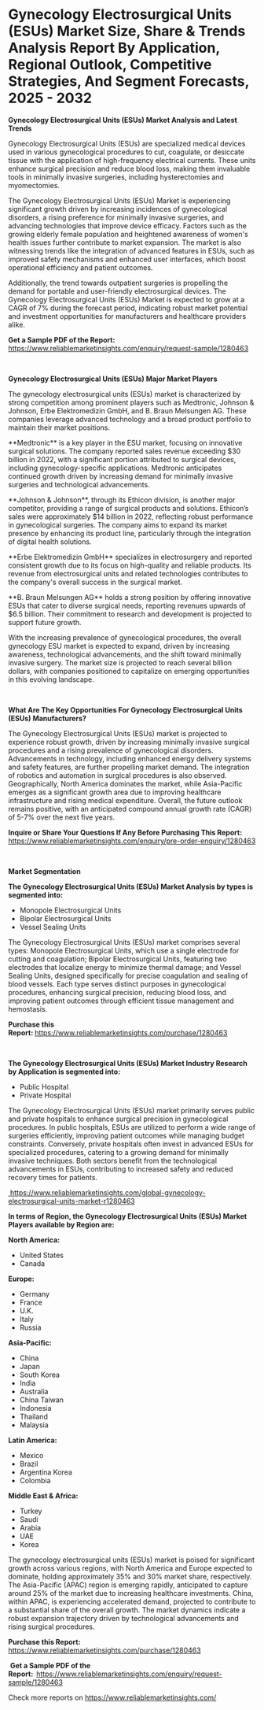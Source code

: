<p><h1>Gynecology Electrosurgical Units (ESUs) Market Size, Share & Trends Analysis Report By Application, Regional Outlook, Competitive Strategies, And Segment Forecasts, 2025 - 2032</h1></p><p><strong>Gynecology Electrosurgical Units (ESUs) Market Analysis and Latest Trends</strong></p>
<p><p>Gynecology Electrosurgical Units (ESUs) are specialized medical devices used in various gynecological procedures to cut, coagulate, or desiccate tissue with the application of high-frequency electrical currents. These units enhance surgical precision and reduce blood loss, making them invaluable tools in minimally invasive surgeries, including hysterectomies and myomectomies.</p><p>The Gynecology Electrosurgical Units (ESUs) Market is experiencing significant growth driven by increasing incidences of gynecological disorders, a rising preference for minimally invasive surgeries, and advancing technologies that improve device efficacy. Factors such as the growing elderly female population and heightened awareness of women's health issues further contribute to market expansion. The market is also witnessing trends like the integration of advanced features in ESUs, such as improved safety mechanisms and enhanced user interfaces, which boost operational efficiency and patient outcomes.</p><p>Additionally, the trend towards outpatient surgeries is propelling the demand for portable and user-friendly electrosurgical devices. The Gynecology Electrosurgical Units (ESUs) Market is expected to grow at a CAGR of 7% during the forecast period, indicating robust market potential and investment opportunities for manufacturers and healthcare providers alike.</p></p>
<p><strong>Get a Sample PDF of the Report:&nbsp;</strong> <a href="https://www.reliablemarketinsights.com/enquiry/request-sample/1280463?utm_campaign=2530&utm_medium=2&utm_source=Github&utm_content=ia&utm_term=24032025&utm_id=gynecology-electrosurgical-units-esus">https://www.reliablemarketinsights.com/enquiry/request-sample/1280463</a></p>
<p>&nbsp;</p>
<p><strong>Gynecology Electrosurgical Units (ESUs) Major Market Players</strong></p>
<p><p>The gynecology electrosurgical units (ESUs) market is characterized by strong competition among prominent players such as Medtronic, Johnson & Johnson, Erbe Elektromedizin GmbH, and B. Braun Melsungen AG. These companies leverage advanced technology and a broad product portfolio to maintain their market positions.</p><p>**Medtronic** is a key player in the ESU market, focusing on innovative surgical solutions. The company reported sales revenue exceeding $30 billion in 2022, with a significant portion attributed to surgical devices, including gynecology-specific applications. Medtronic anticipates continued growth driven by increasing demand for minimally invasive surgeries and technological advancements.</p><p>**Johnson & Johnson**, through its Ethicon division, is another major competitor, providing a range of surgical products and solutions. Ethicon’s sales were approximately $14 billion in 2022, reflecting robust performance in gynecological surgeries. The company aims to expand its market presence by enhancing its product line, particularly through the integration of digital health solutions.</p><p>**Erbe Elektromedizin GmbH** specializes in electrosurgery and reported consistent growth due to its focus on high-quality and reliable products. Its revenue from electrosurgical units and related technologies contributes to the company's overall success in the surgical market.</p><p>**B. Braun Melsungen AG** holds a strong position by offering innovative ESUs that cater to diverse surgical needs, reporting revenues upwards of $6.5 billion. Their commitment to research and development is projected to support future growth.</p><p>With the increasing prevalence of gynecological procedures, the overall gynecology ESU market is expected to expand, driven by increasing awareness, technological advancements, and the shift toward minimally invasive surgery. The market size is projected to reach several billion dollars, with companies positioned to capitalize on emerging opportunities in this evolving landscape.</p></p>
<p>&nbsp;</p>
<p><strong>What Are The Key Opportunities For Gynecology Electrosurgical Units (ESUs) Manufacturers?</strong></p>
<p><p>The Gynecology Electrosurgical Units (ESUs) market is projected to experience robust growth, driven by increasing minimally invasive surgical procedures and a rising prevalence of gynecological disorders. Advancements in technology, including enhanced energy delivery systems and safety features, are further propelling market demand. The integration of robotics and automation in surgical procedures is also observed. Geographically, North America dominates the market, while Asia-Pacific emerges as a significant growth area due to improving healthcare infrastructure and rising medical expenditure. Overall, the future outlook remains positive, with an anticipated compound annual growth rate (CAGR) of 5-7% over the next five years.</p></p>
<p><strong>Inquire or Share Your Questions If Any Before Purchasing This Report:</strong> <a href="https://www.reliablemarketinsights.com/enquiry/pre-order-enquiry/1280463?utm_campaign=2530&utm_medium=2&utm_source=Github&utm_content=ia&utm_term=24032025&utm_id=gynecology-electrosurgical-units-esus">https://www.reliablemarketinsights.com/enquiry/pre-order-enquiry/1280463</a></p>
<p>&nbsp;</p>
<p><strong>Market Segmentation</strong></p>
<p><strong>The Gynecology Electrosurgical Units (ESUs) Market Analysis by types is segmented into:</strong></p>
<p><ul><li>Monopole Electrosurgical Units</li><li>Bipolar Electrosurgical Units</li><li>Vessel Sealing Units</li></ul></p>
<p><p>The Gynecology Electrosurgical Units (ESUs) market comprises several types: Monopole Electrosurgical Units, which use a single electrode for cutting and coagulation; Bipolar Electrosurgical Units, featuring two electrodes that localize energy to minimize thermal damage; and Vessel Sealing Units, designed specifically for precise coagulation and sealing of blood vessels. Each type serves distinct purposes in gynecological procedures, enhancing surgical precision, reducing blood loss, and improving patient outcomes through efficient tissue management and hemostasis.</p></p>
<p><strong>Purchase this Report:&nbsp;</strong><a href="https://www.reliablemarketinsights.com/purchase/1280463?utm_campaign=2530&utm_medium=2&utm_source=Github&utm_content=ia&utm_term=24032025&utm_id=gynecology-electrosurgical-units-esus">https://www.reliablemarketinsights.com/purchase/1280463</a></p>
<p>&nbsp;</p>
<p><strong>The Gynecology Electrosurgical Units (ESUs) Market Industry Research by Application is segmented into:</strong></p>
<p><ul><li>Public Hospital</li><li>Private Hospital</li></ul></p>
<p><p>The Gynecology Electrosurgical Units (ESUs) market primarily serves public and private hospitals to enhance surgical precision in gynecological procedures. In public hospitals, ESUs are utilized to perform a wide range of surgeries efficiently, improving patient outcomes while managing budget constraints. Conversely, private hospitals often invest in advanced ESUs for specialized procedures, catering to a growing demand for minimally invasive techniques. Both sectors benefit from the technological advancements in ESUs, contributing to increased safety and reduced recovery times for patients.</p></p>
<p><a href="https://www.reliablemarketinsights.com/global-gynecology-electrosurgical-units-market-r1280463?utm_campaign=2530&utm_medium=2&utm_source=Github&utm_content=ia&utm_term=24032025&utm_id=gynecology-electrosurgical-units-esus">&nbsp;https://www.reliablemarketinsights.com/global-gynecology-electrosurgical-units-market-r1280463</a></p>
<p><strong>In terms of Region, the Gynecology Electrosurgical Units (ESUs) Market Players available by Region are:</strong></p>
<p>
    <p> <strong> North America: </strong>
        <ul>
            <li>United States</li>
            <li>Canada</li>
        </ul>
        </p> 
    <p> <strong> Europe: </strong>
        <ul>
            <li>Germany</li>
            <li>France</li>
            <li>U.K.</li>
            <li>Italy</li>
            <li>Russia</li>
        </ul>
        </p> 
    <p> <strong> Asia-Pacific: </strong>
        <ul>
            <li>China</li>
            <li>Japan</li>
            <li>South Korea</li>
            <li>India</li>
            <li>Australia</li>
            <li>China Taiwan</li>
            <li>Indonesia</li>
            <li>Thailand</li>
            <li>Malaysia</li>
        </ul>
        </p> 
    <p> <strong> Latin America: </strong>
        <ul>
            <li>Mexico</li>
            <li>Brazil</li>
            <li>Argentina Korea</li>
            <li>Colombia</li>
        </ul>
        </p> 
    <p> <strong> Middle East & Africa: </strong>
        <ul>
            <li>Turkey</li>
            <li>Saudi</li>
            <li>Arabia</li>
            <li>UAE</li>
            <li>Korea</li>
        </ul>
    </p>
    </p>
<p><p>The gynecology electrosurgical units (ESUs) market is poised for significant growth across various regions, with North America and Europe expected to dominate, holding approximately 35% and 30% market share, respectively. The Asia-Pacific (APAC) region is emerging rapidly, anticipated to capture around 25% of the market due to increasing healthcare investments. China, within APAC, is experiencing accelerated demand, projected to contribute to a substantial share of the overall growth. The market dynamics indicate a robust expansion trajectory driven by technological advancements and rising surgical procedures.</p></p>
<p><strong>Purchase this Report: </strong><a href="https://www.reliablemarketinsights.com/purchase/1280463?utm_campaign=2530&utm_medium=2&utm_source=Github&utm_content=ia&utm_term=24032025&utm_id=gynecology-electrosurgical-units-esus">https://www.reliablemarketinsights.com/purchase/1280463</a></p>
<p>&nbsp;<strong>Get a Sample PDF of the Report:&nbsp;&nbsp;</strong><a href="https://www.reliablemarketinsights.com/enquiry/request-sample/1280463?utm_campaign=2530&utm_medium=2&utm_source=Github&utm_content=ia&utm_term=24032025&utm_id=gynecology-electrosurgical-units-esus">https://www.reliablemarketinsights.com/enquiry/request-sample/1280463</a></p>
<p><strong></strong></p>
<p>Check more reports on <a href="https://www.reliablemarketinsights.com/?utm_campaign=2530&utm_medium=2&utm_source=Github&utm_content=ia&utm_term=24032025&utm_id=gynecology-electrosurgical-units-esus">https://www.reliablemarketinsights.com/</a></p>